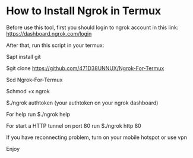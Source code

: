 # How to Install Ngrok in Termux
Before use this tool, first you should login to ngrok account in this link: https://dashboard.ngrok.com/login 

After that, run this script in your termux:

$apt install git

$git clone https://github.com/471D38UNNUX/Ngrok-For-Termux

$cd Ngrok-For-Termux

$chmod +x ngrok

$./ngrok authtoken (your authtoken on your ngrok dashboard)

For help run $./ngrok help

For start a HTTP tunnel on port 80 run $./ngrok http 80

If you have reconnecting problem, turn on your mobile hotspot or use vpn

Enjoy
